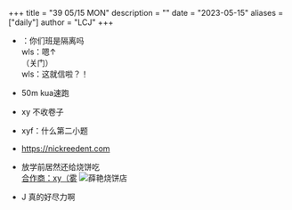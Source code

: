 +++
title = "39 05/15 MON"
description = ""
date = "2023-05-15"
aliases = ["daily"]
author = "LCJ"
+++

- ：你们班是隔离吗  
wls：嗯↑  
（关门）  
wls：这就信啦？！

- 50m kua速跑

- xy 不收卷子

- xyf：什么第二小题

- <https://nickreedent.com>

- 放学前居然还给烧饼吃  
[合作商：xy（雾](https://sbdaily.xalaok.top/posts/230414)
![薛艳烧饼店](https://cdn.xalaok.top/images/sbdaily/2023/04/14/xyshaobingdian.png)

- J 真的好尽力啊
